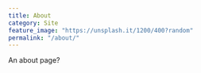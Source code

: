 ```yaml
---
title: About
category: Site
feature_image: "https://unsplash.it/1200/400?random"
permalink: "/about/"
---
```

An about page?

